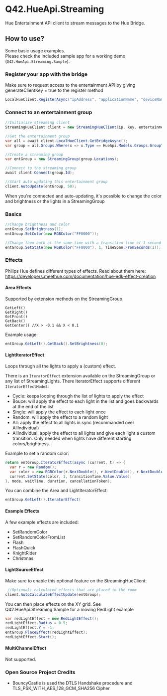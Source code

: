 Q42.HueApi.Streaming
=========

Hue Entertainment API client to stream messages to the Hue Bridge.

## How to use?
Some basic usage examples.  
Please check the included sample app for a working demo (`Q42.HueApi.Streaming.Sample`).

### Register your app with the bridge
Make sure to request access to the entertainment API by giving generateClientKey = true to the register method
```cs 
LocalHueClient.RegisterAsync("ipAddress", "applicationName", "deviceName", true);
```

### Connect to an entertainment group
```cs 
//Initialize streaming client
StreamingHueClient client = new StreamingHueClient(ip, key, entertainmentKey);

//Get the entertainment group
var all = await client.LocalHueClient.GetBridgeAsync();
var group = all.Groups.Where(x => x.Type == HueApi.Models.Groups.GroupType.Entertainment).FirstOrDefault();

//Create a streaming group
var entGroup = new StreamingGroup(group.Locations);

//Connect to the streaming group
await client.Connect(group.Id);

//Start auto updating this entertainment group
client.AutoUpdate(entGroup, 50);
```

When you're connected and auto-updating, it's possible to change the color and brightness or the lights in a StreamingGroup

### Basics
```cs
//Change brightness and color
entGroup.SetBrightness(1);
entGroup.SetColor(new RGBColor("FF0000"));

//Change them both at the same time with a transition time of 1 second
entGroup.SetState(new RGBColor("FF0000"), 1, TimeSpan.FromSeconds(1));
```

### Effects
Philips Hue defines different types of effects. Read about them here:
https://developers.meethue.com/documentation/hue-edk-effect-creation

#### Area Effects
Supported by extension methods on the StreamingGroup
```
GetLeft()
GetRight()
GetFront()
GetBack()
GetCenter() //X > -0.1 && X < 0.1
```

Example usage:
```cs
entGroup.GetLeft().GetBack().SetBrightness(0);
```

#### LightIteratorEffect
Loops through all the lights to apply a (custom) effect.

There is an `IteratorEffect` extension available on the StreamingGroup or any list of StreamingLights.
There IteratorEffect supports different `IteratorEffectMode`s:
- Cycle: keeps looping through the list of lights to apply the effect
- Bouce: will apply the effect to each light in the list and goes backwards at the end of the list 
- Single: will apply the effect to each light once
- Random: will apply the effect to a random light
- All: apply the effect to all lights in sync (recommanded over AllIndividual)
- AllIndividual: apply the effect to all lights and give each light a custom transition. Only needed when lights have different starting colors/brightness.

Example to set a random color:
```cs
return entGroup.IteratorEffect(async (current, t) => {
  var r = new Random();
  var color = new RGBColor(r.NextDouble(), r.NextDouble(), r.NextDouble());
  current.SetState(color, 1, transitionTime.Value.Value);
}, mode, waitTime, duration, cancellationToken);
```

You can combine the Area and LightIteratorEffect:
```cs
entGroup.GetLeft().IteratorEffect(
```

#### Example Effects
A few example effects are included:
- SetRandomColor
- SetRandomColorFromList
- Flash
- FlashQuick
- KnightRider
- Christmas


#### LightSourceEffect
Make sure to enable this optional feature on the StreamingHueClient:
```cs
 //Optional: calculated effects that are placed in the room
client.AutoCalculateEffectUpdate(entGroup);
```

You can then place effects on the XY grid. See Q42.HueApi.Streaming.Sample for a moving RedLight example
```cs
var redLightEffect = new RedLightEffect();
redLightEffect.Radius = 0.5;
redLightEffect.Y = -1;
entGroup.PlaceEffect(redLightEffect);
redLightEffect.Start();
```

#### MultiChannelEffect
Not supported.


### Open Source Project Credits

* BouncyCastle is used the DTLS Handshake procedure and TLS_PSK_WITH_AES_128_GCM_SHA256 Cipher

